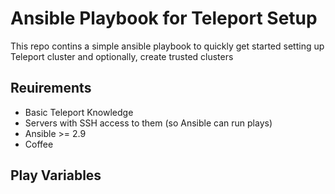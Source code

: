 # Ansible Playbook for Teleport Setup

This repo contins a simple ansible playbook to quickly get started setting up Teleport cluster and optionally, create trusted clusters


## Reuirements
* Basic Teleport Knowledge
* Servers with SSH access to them (so Ansible can run plays)
* Ansible >= 2.9
* Coffee

## Play Variables
